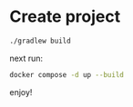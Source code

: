 # Create project

  ```bash
 ./gradlew build
  ```

next run:
```bash
docker compose -d up --build 
```

enjoy!

